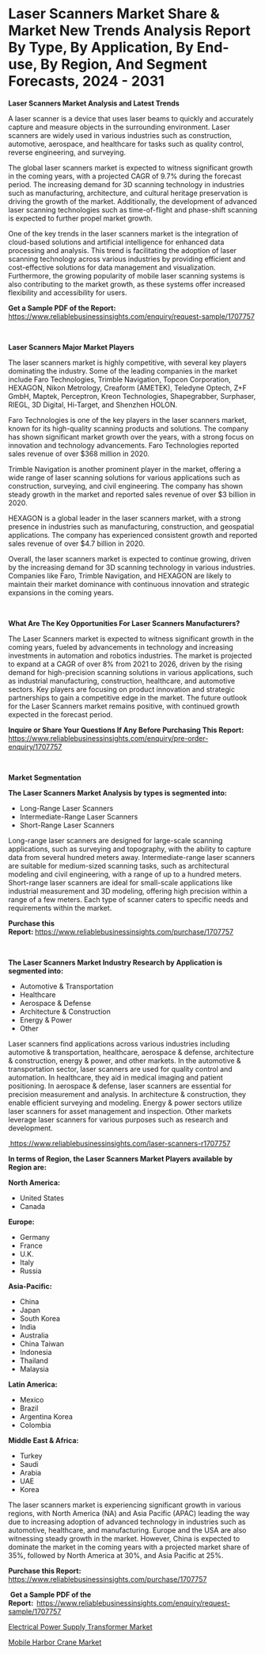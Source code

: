 <p><h1>Laser Scanners Market Share & Market New Trends Analysis Report By Type, By Application, By End-use, By Region, And Segment Forecasts, 2024 - 2031</h1></p><p><strong>Laser Scanners Market Analysis and Latest Trends</strong></p>
<p><p>A laser scanner is a device that uses laser beams to quickly and accurately capture and measure objects in the surrounding environment. Laser scanners are widely used in various industries such as construction, automotive, aerospace, and healthcare for tasks such as quality control, reverse engineering, and surveying.</p><p>The global laser scanners market is expected to witness significant growth in the coming years, with a projected CAGR of 9.7% during the forecast period. The increasing demand for 3D scanning technology in industries such as manufacturing, architecture, and cultural heritage preservation is driving the growth of the market. Additionally, the development of advanced laser scanning technologies such as time-of-flight and phase-shift scanning is expected to further propel market growth.</p><p>One of the key trends in the laser scanners market is the integration of cloud-based solutions and artificial intelligence for enhanced data processing and analysis. This trend is facilitating the adoption of laser scanning technology across various industries by providing efficient and cost-effective solutions for data management and visualization. Furthermore, the growing popularity of mobile laser scanning systems is also contributing to the market growth, as these systems offer increased flexibility and accessibility for users.</p></p>
<p><strong>Get a Sample PDF of the Report:&nbsp;</strong> <a href="https://www.reliablebusinessinsights.com/enquiry/request-sample/1707757">https://www.reliablebusinessinsights.com/enquiry/request-sample/1707757</a></p>
<p>&nbsp;</p>
<p><strong>Laser Scanners Major Market Players</strong></p>
<p><p>The laser scanners market is highly competitive, with several key players dominating the industry. Some of the leading companies in the market include Faro Technologies, Trimble Navigation, Topcon Corporation, HEXAGON, Nikon Metrology, Creaform (AMETEK), Teledyne Optech, Z+F GmbH, Maptek, Perceptron, Kreon Technologies, Shapegrabber, Surphaser, RIEGL, 3D Digital, Hi-Target, and Shenzhen HOLON.</p><p>Faro Technologies is one of the key players in the laser scanners market, known for its high-quality scanning products and solutions. The company has shown significant market growth over the years, with a strong focus on innovation and technology advancements. Faro Technologies reported sales revenue of over $368 million in 2020.</p><p>Trimble Navigation is another prominent player in the market, offering a wide range of laser scanning solutions for various applications such as construction, surveying, and civil engineering. The company has shown steady growth in the market and reported sales revenue of over $3 billion in 2020.</p><p>HEXAGON is a global leader in the laser scanners market, with a strong presence in industries such as manufacturing, construction, and geospatial applications. The company has experienced consistent growth and reported sales revenue of over $4.7 billion in 2020.</p><p>Overall, the laser scanners market is expected to continue growing, driven by the increasing demand for 3D scanning technology in various industries. Companies like Faro, Trimble Navigation, and HEXAGON are likely to maintain their market dominance with continuous innovation and strategic expansions in the coming years.</p></p>
<p>&nbsp;</p>
<p><strong>What Are The Key Opportunities For Laser Scanners Manufacturers?</strong></p>
<p><p>The Laser Scanners market is expected to witness significant growth in the coming years, fueled by advancements in technology and increasing investments in automation and robotics industries. The market is projected to expand at a CAGR of over 8% from 2021 to 2026, driven by the rising demand for high-precision scanning solutions in various applications, such as industrial manufacturing, construction, healthcare, and automotive sectors. Key players are focusing on product innovation and strategic partnerships to gain a competitive edge in the market. The future outlook for the Laser Scanners market remains positive, with continued growth expected in the forecast period.</p></p>
<p><strong>Inquire or Share Your Questions If Any Before Purchasing This Report:</strong> <a href="https://www.reliablebusinessinsights.com/enquiry/pre-order-enquiry/1707757">https://www.reliablebusinessinsights.com/enquiry/pre-order-enquiry/1707757</a></p>
<p>&nbsp;</p>
<p><strong>Market Segmentation</strong></p>
<p><strong>The Laser Scanners Market Analysis by types is segmented into:</strong></p>
<p><ul><li>Long-Range Laser Scanners</li><li>Intermediate-Range Laser Scanners</li><li>Short-Range Laser Scanners</li></ul></p>
<p><p>Long-range laser scanners are designed for large-scale scanning applications, such as surveying and topography, with the ability to capture data from several hundred meters away. Intermediate-range laser scanners are suitable for medium-sized scanning tasks, such as architectural modeling and civil engineering, with a range of up to a hundred meters. Short-range laser scanners are ideal for small-scale applications like industrial measurement and 3D modeling, offering high precision within a range of a few meters. Each type of scanner caters to specific needs and requirements within the market.</p></p>
<p><strong>Purchase this Report:&nbsp;</strong><a href="https://www.reliablebusinessinsights.com/purchase/1707757">https://www.reliablebusinessinsights.com/purchase/1707757</a></p>
<p>&nbsp;</p>
<p><strong>The Laser Scanners Market Industry Research by Application is segmented into:</strong></p>
<p><ul><li>Automotive & Transportation</li><li>Healthcare</li><li>Aerospace & Defense</li><li>Architecture & Construction</li><li>Energy & Power</li><li>Other</li></ul></p>
<p><p>Laser scanners find applications across various industries including automotive & transportation, healthcare, aerospace & defense, architecture & construction, energy & power, and other markets. In the automotive & transportation sector, laser scanners are used for quality control and automation. In healthcare, they aid in medical imaging and patient positioning. In aerospace & defense, laser scanners are essential for precision measurement and analysis. In architecture & construction, they enable efficient surveying and modeling. Energy & power sectors utilize laser scanners for asset management and inspection. Other markets leverage laser scanners for various purposes such as research and development.</p></p>
<p><a href="https://www.reliablebusinessinsights.com/laser-scanners-r1707757">&nbsp;https://www.reliablebusinessinsights.com/laser-scanners-r1707757</a></p>
<p><strong>In terms of Region, the Laser Scanners Market Players available by Region are:</strong></p>
<p>
    <p> <strong> North America: </strong>
        <ul>
            <li>United States</li>
            <li>Canada</li>
        </ul>
        </p> 
    <p> <strong> Europe: </strong>
        <ul>
            <li>Germany</li>
            <li>France</li>
            <li>U.K.</li>
            <li>Italy</li>
            <li>Russia</li>
        </ul>
        </p> 
    <p> <strong> Asia-Pacific: </strong>
        <ul>
            <li>China</li>
            <li>Japan</li>
            <li>South Korea</li>
            <li>India</li>
            <li>Australia</li>
            <li>China Taiwan</li>
            <li>Indonesia</li>
            <li>Thailand</li>
            <li>Malaysia</li>
        </ul>
        </p> 
    <p> <strong> Latin America: </strong>
        <ul>
            <li>Mexico</li>
            <li>Brazil</li>
            <li>Argentina Korea</li>
            <li>Colombia</li>
        </ul>
        </p> 
    <p> <strong> Middle East & Africa: </strong>
        <ul>
            <li>Turkey</li>
            <li>Saudi</li>
            <li>Arabia</li>
            <li>UAE</li>
            <li>Korea</li>
        </ul>
    </p>
    </p>
<p><p>The laser scanners market is experiencing significant growth in various regions, with North America (NA) and Asia Pacific (APAC) leading the way due to increasing adoption of advanced technology in industries such as automotive, healthcare, and manufacturing. Europe and the USA are also witnessing steady growth in the market. However, China is expected to dominate the market in the coming years with a projected market share of 35%, followed by North America at 30%, and Asia Pacific at 25%.</p></p>
<p><strong>Purchase this Report: </strong><a href="https://www.reliablebusinessinsights.com/purchase/1707757">https://www.reliablebusinessinsights.com/purchase/1707757</a></p>
<p>&nbsp;<strong>Get a Sample PDF of the Report:&nbsp;&nbsp;</strong><a href="https://www.reliablebusinessinsights.com/enquiry/request-sample/1707757">https://www.reliablebusinessinsights.com/enquiry/request-sample/1707757</a></p>
<p><strong></strong></p>
<p><p><a href="https://github.com/mauripalmi/Market-Research-Report-List-4/blob/main/electrical-power-supply-transformer-market.md">Electrical Power Supply Transformer Market</a></p><p><a href="https://github.com/nicoletavirag/Market-Research-Report-List-4/blob/main/mobile-harbor-crane-market.md">Mobile Harbor Crane Market</a></p></p>